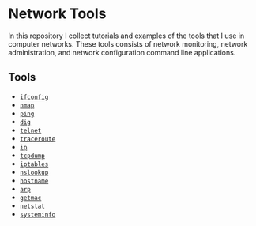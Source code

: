 # Network Tools

In this repository I collect tutorials and examples of the tools that I use
in computer networks. These tools consists of network monitoring, network administration,
and network configuration command line applications.

## Tools

- [```ifconfig```](./ifconfig/README.md)
- [```nmap```](./nmap/README.md)
- [```ping```](./ping/README.md)
- [```dig```](./dig/README.md)
- [```telnet```](./telnet/README.md)
- [```traceroute```](./traceroute/README.md)
- [```ip```](./ip/README.md)
- [```tcpdump```](./tcpdump/README.md)
- [```iptables```](./iptables/README.md)
- [```nslookup```](./nslookup/README.md)
- [```hostname```](./hostname/README.md)
- [```arp```](./arp/README.md)
- [```getmac```](./getmac/README.md)
- [```netstat```](./netstat/README.md)
- [```systeminfo```](./systeminfo/README.md)
